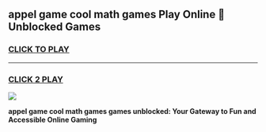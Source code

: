 
## appel game cool math games Play Online 👋 Unblocked Games
<h3>
<a href="https://news.freeplayer.one?title=appel_game_cool_math_games&ref=17CMG">CLICK TO PLAY</a></h3>
<hr>

<h3>
<a href="https://news.freeplayer.one?title=appel_game_cool_math_games&ref=17CMG">CLICK 2 PLAY</a>
  
</h3>

<a href="https://news.freeplayer.one?title=appel_game_cool_math_games&ref=17CMG/"><img src="https://clearcache.store/games.png"></a>


**appel game cool math games games unblocked: Your Gateway to Fun and Accessible Online Gaming**
